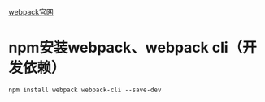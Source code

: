 [webpack官网](https://www.webpackjs.com/)
# npm安装webpack、webpack cli（开发依赖）
```npm install webpack webpack-cli --save-dev```
